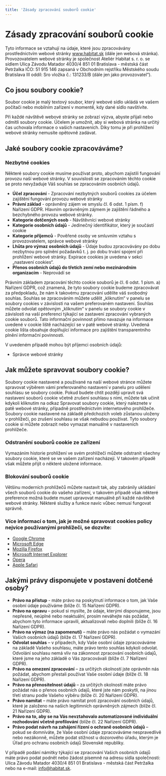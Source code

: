 ```yaml
---
title: 'Zásady zpracování souborů cookie'
---
```


# Zásady zpracování souborů cookie

Tyto informace se vztahují na údaje, které jsou zpracovávány prostřednictvím webové stránky
    www.habitat.sk (dále jen webová stránka). Provozovatelem webové stránky je společnost Ateliér
    Habitat s. r. o. se sídlem Ulica Závodu Matador 4030/4 851 01 Bratislava - městská část Petržalka
    IČO: 51 915 146 zapsaná v Obchodním rejstříku Městského soudu Bratislava III oddíl: Sro vložka č.:
    131233/B (dále jen jako provozovatel“).

## Co jsou soubory cookie?

Soubor cookie je malý textový soubor, který webové sídlo ukládá ve vašem počítači nebo mobilním
    zařízení v momentě, kdy dané sídlo navštívíte. 

 Při každé návštěvě webové stránky se zobrazí výzva, abyste přijali nebo odmítli soubory cookie.
    Účelem je umožnit, aby si webová stránka na určitý čas uchovala informace o vašich nastaveních.
    Díky tomu je při prohlížení webové stránky nemusíte opětovně zadávat.


## Jaké soubory cookie zpracováváme?
### Nezbytné cookies
Některé soubory cookie musíme používat proto, abychom zajistili fungování provozu naší webové
    stránky. V souvislosti se zpracováním těchto cookie se proto nevyžaduje Váš souhlas se zpracováním
    osobních údajů.

- **Účel zpracování** - Zpracování nezbytných souborů cookies za účelem zajištění fungování provozu webové stránky
- **Právní základ** - oprávněný zájem ve smyslu čl. 6 odst. 1 písm. f) Nařízení GDPR. Hlavním oprávněným zájmem je zajištění řádného a bezchybného provozu webové stránky.  
- **Kategorie dotčených osob** - Návštěvníci webové stránky
- **Kategorie osobních údajů** - Jedinečný identifikátor, který je součástí cookie
- **Kategorie příjemců** - Pověřené osoby ve smluvním vztahu s provozovatelem, správce webové stránky
- **Lhůta pro výmaz osobních údajů** - Údaje budou zpracovávány po dobu nezbytnou pro splnění požadavků t. j. po dobu trvání spojení při prohlížení webové stránky. Expirace cookies je uvedena v sekci „nastavení cookies“.
- **Přenos osobních údajů do třetích zemí nebo mezinárodním organizacím** - Neprovádí se

<script id="CookieDeclaration" src="https://consent.cookiebot.com/6df18b46-7ce6-482a-8ebb-6aa0f0c6538f/cd.js" type="text/javascript" async></script>

Právním základem
    zpracování těchto cookie souborů je čl. 6 odst. 1 písm. a) Nařízení GDPR, což znamená, že tyto
    soubory cookie budeme zpracovávat za předpokladu, že nám k takovému zpracování udělíte váš svobodný
    souhlas. Souhlas se zpracováním můžete udělit „kliknutím“ v panelu se soubory cookies v závislosti na
    vašem preferovaném nastavení. Souhlas můžete odvolat opětovným „kliknutím“ v panelu se soubory
    cookie v závislosti na vaší preferenci týkající se zastavení zpracování vybraných cookie
    souborů. Tato informační povinnost přímo navazuje na informace uvedené v cookie liště
    nacházející se v patě webové stránky. Uvedená cookie lišta obsahuje doplňující informace pro
    zajištění transparentního plnění informační povinnosti.

V uvedeném případě mohou být příjemci osobních údajů: 
    
- Správce webové stránky

## Jak můžete spravovat soubory cookie?

Soubory cookie nastavené a používané na naší webové stránce můžete spravovat výběrem vámi
    preferovaného nastavení v panelu pro udělení souhlasu se soubory cookie. Pokud budete chtít později
    upravit svá nastavení souborů cookie včetně zrušení souhlasu s nimi, můžete tak učinit kdykoli
    kliknutím na odkaz Spravovat soubory cookie, který naleznete v patě webové stránky, případně
    prostřednictvím internetového prohlížeče. Soubory cookie nastavené na základě předchozích
    voleb zůstanou uloženy v prohlížeči, po zrušení souhlasu se však nebudou používat. Tyto soubory cookie
    si můžete zobrazit nebo vymazat manuálně v nastaveních prohlížeče.

### Odstranění souborů cookie ze zařízení
Vymazáním historie prohlížení ve svém prohlížeči můžete odstranit všechny soubory cookie, které se
    ve vašem zařízení nacházejí. V takovém případě však můžete přijít o některé uložené informace.


### Blokování souborů cookie
Většinu moderních prohlížečů můžete nastavit tak, aby zabránily ukládání všech souborů cookie do
    vašeho zařízení, v takovém případě však některé preference možná budete muset upravovat manuálně
    při každé návštěvě webové stránky. Některé služby a funkce navíc vůbec nemusí fungovat
    správně.

### Více informací o tom, jak je možné spravovat cookies policy nejvíce používanými prohlížeči, se dozvíte:
- [Google Chrome](https://support.google.com/accounts/answer/61416?co=GENIE.Platform%3DDesktop&hl=en)
- [Microsoft Edge](https://support.microsoft.com/sk-sk/help/4468242/microsoft-edge-browsing-data-and-privacy-microsoft-privacy)
- [Mozilla Firefox](https://support.mozilla.org/en-US/kb/enable-and-disable-cookies-website-preferences)
- [Microsoft Internet Explorer](https://support.microsoft.com/en-gb/help/17442/windows-internet-explorer-delete-manage-cookies)
- [Opera](https://help.opera.com/cs/latest/)
- [Apple Safari](https://support.apple.com/en-gb/safari)

## Jakými právy disponujete v postavení dotčené osoby?
- **Právo na přístup** - máte právo na poskytnutí informace o tom, jak Vaše osobní údaje používáme (blíže čl. 15 Nařízení GDPR).
- **Právo na opravu** – pokud si myslíte, že údaje, kterými disponujeme, jsou nepřesné, neúplné nebo neaktuální, prosím neváhejte nás požádat, abychom tyto informace upravili, aktualizovali nebo doplnili (blíže čl. 16 Nařízení GDPR).
- **Právo na výmaz (na zapomenutí)** – máte právo nás požádat o vymazání Vašich osobních údajů (blíže čl. 17 Nařízení GDPR).
- **Odvolat souhlas** – v případech, kdy Vaše osobní údaje zpracováváme na základě Vašeho souhlasu, máte právo tento souhlas kdykoli odvolat. Odvolání souhlasu nemá vliv na zákonnost zpracování osobních údajů, které jsme na jeho základě o Vás zpracovávali (blíže čl. 7 Nařízení GDPR).
- **Právo na omezení zpracování** – za určitých okolností jste oprávněn nás požádat, abychom přestali používat Vaše osobní údaje (blíže čl. 18 Nařízení GDPR).
- **Právo na přenositelnost údajů** – za určitých okolností máte právo požádat nás o přenos osobních údajů, které jste nám poskytli, na jinou třetí stranu podle Vašeho výběru (blíže čl. 20 Nařízení GDPR).
- **Právo namítat** – máte právo namítat proti zpracování osobních údajů, které je založeno na našich legitimních oprávněných zájmech (blíže čl. 21 Nařízení GDPR).
- **Právo na to, aby se na Vás nevztahovalo automatizované individuální rozhodování včetně profilování** (blíže čl. 22 Nařízení GDPR).
- **Právo podat návrh na zahájení řízení o ochraně osobních údajů** – pokud se domníváte, že Vaše osobní údaje zpracováváme nespravedlivě nebo nezákonně, můžete podat stížnost u dozorového úřadu, kterým je Úřad pro ochranu osobních údajů Slovenské republiky.

V případě podání námitky týkající se zpracování Vašich osobních údajů máte právo podat podnět
    nebo žádost písemně na adresu sídla společnosti: Ulica Závodu Matador 4030/4 851 01 Bratislava -
    městská část Petržalka nebo na e-mail: info@habitat.sk.
